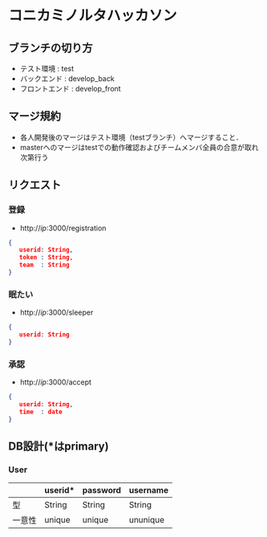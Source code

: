 # コニカミノルタハッカソン

## ブランチの切り方
- テスト環境 : test
- バックエンド : develop_back
- フロントエンド : develop_front
## マージ規約
- 各人開発後のマージはテスト環境（testブランチ）へマージすること．
- masterへのマージはtestでの動作確認およびチームメンバ全員の合意が取れ次第行う

## リクエスト
### 登録
 - http://_ip_:3000/registration
 ~~~ json
 {
    userid: String,
    token : String,
    team  : String
 }
 ~~~
### 眠たい
 - http://_ip_:3000/sleeper
 ~~~ json
 {
    userid: String
 }
 ~~~
### 承認
 - http://_ip_:3000/accept
 ~~~ json
 {
    userid: String,
    time  : date
 }
 ~~~
 
## DB設計(*はprimary)
### User

|		|userid*	|password	|username	|
|:--	|:--		|:--		|:--		|
|型 	|String		|String  	|String		|
|一意性	|unique		|unique		|ununique	|
